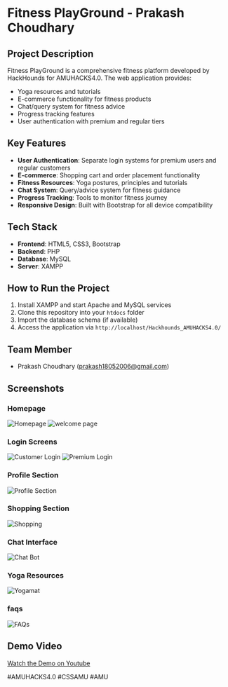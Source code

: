# Fitness PlayGround - Prakash Choudhary

## Project Description
Fitness PlayGround is a comprehensive fitness platform developed by HackHounds for AMUHACKS4.0. The web application provides:
- Yoga resources and tutorials
- E-commerce functionality for fitness products
- Chat/query system for fitness advice
- Progress tracking features
- User authentication with premium and regular tiers

## Key Features
- **User Authentication**: Separate login systems for premium users and regular customers
- **E-commerce**: Shopping cart and order placement functionality
- **Fitness Resources**: Yoga postures, principles and tutorials
- **Chat System**: Query/advice system for fitness guidance
- **Progress Tracking**: Tools to monitor fitness journey
- **Responsive Design**: Built with Bootstrap for all device compatibility

## Tech Stack
- **Frontend**: HTML5, CSS3, Bootstrap
- **Backend**: PHP
- **Database**: MySQL
- **Server**: XAMPP

## How to Run the Project
1. Install XAMPP and start Apache and MySQL services
2. Clone this repository into your `htdocs` folder
3. Import the database schema (if available)
4. Access the application via `http://localhost/Hackhounds_AMUHACKS4.0/`

## Team Member
- Prakash Choudhary (prakash18052006@gmail.com)

## Screenshots

### Homepage
![Homepage](./images/Fitness%20Playground%20Logo.jpg)
![welcome page](./images/welcome%20page.jpeg)

### Login Screens
![Customer Login](./images/normalusers.jpeg)
![Premium Login](./images/Premiumusers.jpeg)

### Profile Section
![Profile Section](./images/profile.jpeg)

### Shopping Section
![Shopping](./shared/images/online-shop-7090105.png)

### Chat Interface
![Chat Bot](./images/Chatbot.jpeg)

### Yoga Resources
![Yogamat](./images/yoga%20and%20exercies.jpeg)

### faqs
![FAQs](./images/faqs.jpeg)

## Demo Video
[Watch the Demo on Youtube](https://youtu.be/UnWHG3e0wZ0?si=WVEBaRD7m7hb7R8k)

#AMUHACKS4.0 #CSSAMU #AMU
